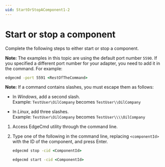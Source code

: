 ```yaml
---
uid: StartOrStopAComponent1-2
---
```


# Start or stop a component

Complete the following steps to either start or stop a component.

**Note:** The examples in this topic are using the default port number `5590`. If you specified a different port number for your adapter, you need to add it in the command. For example:

```cmd
edgecmd -port 5591 <RestOfTheCommand>
```

**Note:** If a command contains slashes, you must escape them as follows:<br>

  - In *Windows*, add a second slash.<br> 
       Example: `TestUser\OilCompany` becomes `TestUser\\OilCompany`

  - In *Linux*, add three slashes.<br>
       Example: `TestUser\OilCompany` becomes `TestUser\\\\OilCompany`

1. Access EdgeCmd utility through the command line.
2. Type one of the following in the command line, replacing `<componentId>` with the ID of the component, and press Enter.

   ```cmd
   edgecmd stop -cid <ComponentId>
   ```
  
   ```cmd
   edgecmd start -cid <ComponentId>
   ```
